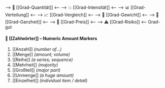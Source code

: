 --> 🧮 [[Grad-Quantität]] <--
--> 💥 [[Grad-Intensität]] <--
--> 📊 [[Grad-Verteilung]] <--
--> 📈 [[Grad-Vergleich]] <--
--> 🧱 [[Grad-Gewicht]] <--
--> 🧩 [[Grad-Ganzheit]] <--
--> 💸 [[Grad-Preis]] <--
--> ⚠️ [[Grad-Risiko]] <--
Grad-gut




#### 🔢 [[Zahlwörter]] – Numeric Amount Markers
1) [[Anzahl]] *(number of…)*  
2) [[Menge]] *(amount; volume)*  
3) [[Reihe]] *(a series; sequence)*  
4) [[Mehrheit]] *(majority)*  
5) [[Großteil]] *(major part)*  
6) [[Unmenge]] *(a huge amount)*  
7) [[Einzelheit]] *(individual item / detail)*











